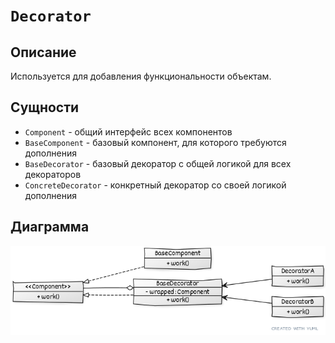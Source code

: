# ```Decorator```

## Описание
Используется для добавления функциональности объектам.

## Сущности
* ```Component``` - общий интерфейс всех компонентов
* ```BaseComponent``` - базовый компонент, для которого требуются дополнения
* ```BaseDecorator``` - базовый декоратор с общей логикой для всех декораторов
* ```ConcreteDecorator``` - конкретный декоратор со своей логикой дополнения

## Диаграмма
![uml](0.png)